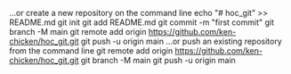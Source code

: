 …or create a new repository on the command line
echo "# hoc_git" >> README.md
git init
git add README.md
git commit -m "first commit"
git branch -M main
git remote add origin https://github.com/ken-chicken/hoc_git.git
git push -u origin main
…or push an existing repository from the command line
git remote add origin https://github.com/ken-chicken/hoc_git.git
git branch -M main
git push -u origin main